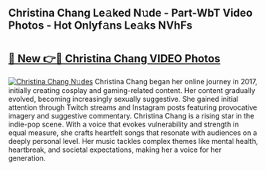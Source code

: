 ## Christina Chang Le𝚊ked N𝚞de - Part-WbT Video Photos - Hot Onlyf𝚊ns Le𝚊ks NVhFs

# <h2><a href="http://ab43002.deff.icu/?id=Christina+Chang">🔗 New 👉🔴 Christina Chang VIDEO Photos</a></h2>

[![Christina Chang N𝚞des](https://i.imgur.com/rIISA9y.gif)](http://ab43002.deff.icu/?id=Christina+Chang)
Christina Chang began her online journey in 2017, initially creating cosplay and gaming-related content. Her content gradually evolved, becoming increasingly sexually suggestive. She gained initial attention through Twitch streams and Instagram posts featuring provocative imagery and suggestive commentary. Christina Chang is a rising star in the indie-pop scene. With a voice that evokes vulnerability and strength in equal measure, she crafts heartfelt songs that resonate with audiences on a deeply personal level. Her music tackles complex themes like mental health, heartbreak, and societal expectations, making her a voice for her generation.
